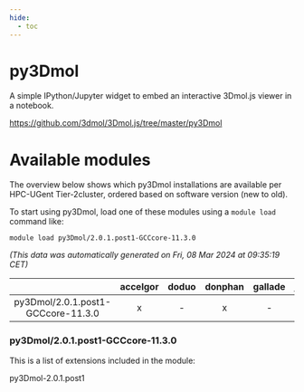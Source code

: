 ```yaml
---
hide:
  - toc
---
```


py3Dmol
=======


A simple IPython/Jupyter widget to embed an interactive 3Dmol.js viewer in a notebook.

https://github.com/3dmol/3Dmol.js/tree/master/py3Dmol
# Available modules


The overview below shows which py3Dmol installations are available per HPC-UGent Tier-2cluster, ordered based on software version (new to old).

To start using py3Dmol, load one of these modules using a `module load` command like:

```shell
module load py3Dmol/2.0.1.post1-GCCcore-11.3.0
```

*(This data was automatically generated on Fri, 08 Mar 2024 at 09:35:19 CET)*  

| |accelgor|doduo|donphan|gallade|joltik|skitty|
| :---: | :---: | :---: | :---: | :---: | :---: | :---: |
|py3Dmol/2.0.1.post1-GCCcore-11.3.0|x|-|x|-|x|-|


### py3Dmol/2.0.1.post1-GCCcore-11.3.0

This is a list of extensions included in the module:

py3Dmol-2.0.1.post1